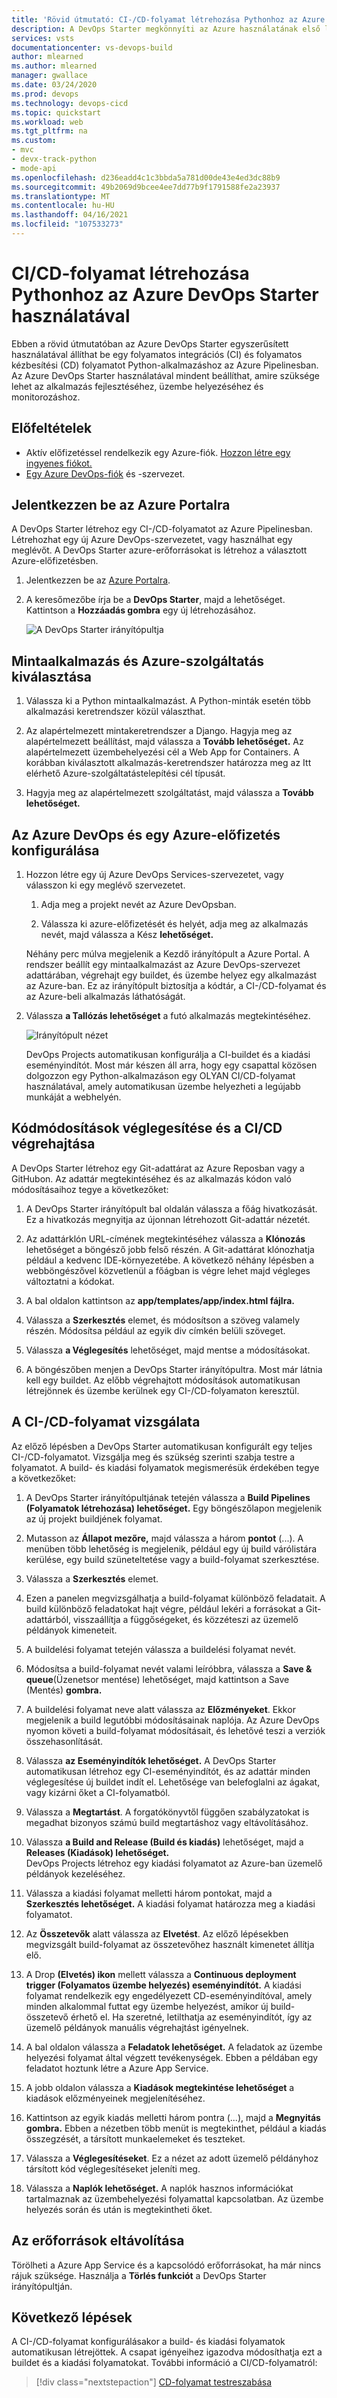 ```yaml
---
title: 'Rövid útmutató: CI-/CD-folyamat létrehozása Pythonhoz az Azure DevOps Starter használatával'
description: A DevOps Starter megkönnyíti az Azure használatának első lépését. A segítségével néhány gyors lépésben elindíthat egy alkalmazást a választott Azure-szolgáltatásban.
services: vsts
documentationcenter: vs-devops-build
author: mlearned
ms.author: mlearned
manager: gwallace
ms.date: 03/24/2020
ms.prod: devops
ms.technology: devops-cicd
ms.topic: quickstart
ms.workload: web
ms.tgt_pltfrm: na
ms.custom:
- mvc
- devx-track-python
- mode-api
ms.openlocfilehash: d236eadd4c1c3bbda5a781d00de43e4ed3dc88b9
ms.sourcegitcommit: 49b2069d9bcee4ee7dd77b9f1791588fe2a23937
ms.translationtype: MT
ms.contentlocale: hu-HU
ms.lasthandoff: 04/16/2021
ms.locfileid: "107533273"
---
```

# <a name="create-a-cicd-pipeline-for-python-with-azure-devops-starter"></a>CI/CD-folyamat létrehozása Pythonhoz az Azure DevOps Starter használatával

Ebben a rövid útmutatóban az Azure DevOps Starter egyszerűsített használatával állíthat be egy folyamatos integrációs (CI) és folyamatos kézbesítési (CD) folyamatot Python-alkalmazáshoz az Azure Pipelinesban. Az Azure DevOps Starter használatával mindent beállíthat, amire szüksége lehet az alkalmazás fejlesztéséhez, üzembe helyezéséhez és monitorozáshoz. 

## <a name="prerequisites"></a>Előfeltételek

- Aktív előfizetéssel rendelkezik egy Azure-fiók. [Hozzon létre egy ingyenes fiókot.](https://azure.microsoft.com/free/?ref=microsoft.com&utm_source=microsoft.com&utm_medium=docs&utm_campaign=visualstudio) 
- [Egy Azure DevOps-fiók](https://azure.microsoft.com/services/devops/) és -szervezet.

## <a name="sign-in-to-the-azure-portal"></a>Jelentkezzen be az Azure Portalra

A DevOps Starter létrehoz egy CI-/CD-folyamatot az Azure Pipelinesban. Létrehozhat egy új Azure DevOps-szervezetet, vagy használhat egy meglévőt. A DevOps Starter azure-erőforrásokat is létrehoz a választott Azure-előfizetésben.

1. Jelentkezzen be az [Azure Portalra](https://portal.azure.com). 

1. A keresőmezőbe írja be a **DevOps Starter**, majd a lehetőséget. Kattintson a **Hozzáadás gombra** egy új létrehozásához.

    ![A DevOps Starter irányítópultja](_img/azure-devops-starter-aks/search-devops-starter.png) 

## <a name="select-a-sample-application-and-azure-service"></a>Mintaalkalmazás és Azure-szolgáltatás kiválasztása

1. Válassza ki a Python mintaalkalmazást. A Python-minták esetén több alkalmazási keretrendszer közül választhat.

1. Az alapértelmezett mintakeretrendszer a Django. Hagyja meg az alapértelmezett beállítást, majd válassza a **Tovább lehetőséget.** Az alapértelmezett üzembehelyezési cél a Web App for Containers. A korábban kiválasztott alkalmazás-keretrendszer határozza meg az Itt elérhető Azure-szolgáltatástelepítési cél típusát. 

3. Hagyja meg az alapértelmezett szolgáltatást, majd válassza a **Tovább lehetőséget.**
 
## <a name="configure-azure-devops-and-an-azure-subscription"></a>Az Azure DevOps és egy Azure-előfizetés konfigurálása 

1. Hozzon létre egy új Azure DevOps Services-szervezetet, vagy válasszon ki egy meglévő szervezetet. 

    1. Adja meg a projekt nevét az Azure DevOpsban.  

    1. Válassza ki azure-előfizetését és helyét, adja meg az alkalmazás nevét, majd válassza a Kész **lehetőséget.**  
    
     Néhány perc múlva megjelenik a Kezdő irányítópult a Azure Portal. A rendszer beállít egy mintaalkalmazást az Azure DevOps-szervezet adattárában, végrehajt egy buildet, és üzembe helyez egy alkalmazást az Azure-ban. Ez az irányítópult biztosítja a kódtár, a CI-/CD-folyamat és az Azure-beli alkalmazás láthatóságát.  
    
2. Válassza **a Tallózás lehetőséget** a futó alkalmazás megtekintéséhez.

    ![Irányítópult nézet](_img/azure-devops-project-python/dashboardnopreview.png) 
    
   DevOps Projects automatikusan konfigurálja a CI-buildet és a kiadási eseményindítót. Most már készen áll arra, hogy egy csapattal közösen dolgozzon egy Python-alkalmazáson egy OLYAN CI/CD-folyamat használatával, amely automatikusan üzembe helyezheti a legújabb munkáját a webhelyén.

## <a name="commit-code-changes-and-execute-cicd"></a>Kódmódosítások véglegesítése és a CI/CD végrehajtása

A DevOps Starter létrehoz egy Git-adattárat az Azure Reposban vagy a GitHubon. Az adattár megtekintéséhez és az alkalmazás kódon való módosításaihoz tegye a következőket: 

1. A DevOps Starter irányítópult bal oldalán válassza a főág hivatkozását. Ez a hivatkozás megnyitja az újonnan létrehozott Git-adattár nézetét.

1. Az adattárklón URL-címének megtekintéséhez válassza a **Klónozás** lehetőséget a böngésző jobb felső részén. A Git-adattárat klónozhatja például a kedvenc IDE-környezetébe. A következő néhány lépésben a webböngészővel közvetlenül a főágban is végre lehet majd végleges változtatni a kódokat.

1. A bal oldalon kattintson az **app/templates/app/index.html fájlra.**

1. Válassza a **Szerkesztés** elemet, és módosítson a szöveg valamely részén. Módosítsa például az egyik div címkén belüli szöveget.

1. Válassza **a Véglegesítés** lehetőséget, majd mentse a módosításokat.

1. A böngészőben menjen a DevOps Starter irányítópultra. Most már látnia kell egy buildet. Az előbb végrehajtott módosítások automatikusan létrejönnek és üzembe kerülnek egy CI-/CD-folyamaton keresztül.

## <a name="examine-the-cicd-pipeline"></a>A CI-/CD-folyamat vizsgálata

Az előző lépésben a DevOps Starter automatikusan konfigurált egy teljes CI-/CD-folyamatot. Vizsgálja meg és szükség szerinti szabja testre a folyamatot. A build- és kiadási folyamatok megismerésük érdekében tegye a következőket:

1. A DevOps Starter irányítópultjának tetején válassza a **Build Pipelines (Folyamatok létrehozása) lehetőséget.** Egy böngészőlapon megjelenik az új projekt buildjének folyamat.

1. Mutasson az **Állapot mezőre,** majd válassza a három **pontot** (...). A menüben több lehetőség is megjelenik, például egy új build várólistára kerülése, egy build szüneteltetése vagy a build-folyamat szerkesztése.

1. Válassza a **Szerkesztés** elemet.

1. Ezen a panelen megvizsgálhatja a build-folyamat különböző feladatait. A build különböző feladatokat hajt végre, például lekéri a forrásokat a Git-adattárból, visszaállítja a függőségeket, és közzéteszi az üzemelő példányok kimeneteit.

1. A buildelési folyamat tetején válassza a buildelési folyamat nevét.

1. Módosítsa a build-folyamat nevét valami leíróbbra, válassza a **Save & queue**(Üzenetsor mentése) lehetőséget, majd kattintson a Save (Mentés) **gombra.**

1. A buildelési folyamat neve alatt válassza az **Előzményeket**. Ekkor megjelenik a build legutóbbi módosításainak naplója. Az Azure DevOps nyomon követi a build-folyamat módosításait, és lehetővé teszi a verziók összehasonlítását.

1. Válassza **az Eseményindítók lehetőséget.** A DevOps Starter automatikusan létrehoz egy CI-eseményindítót, és az adattár minden véglegesítése új buildet indít el. Lehetősége van belefoglalni az ágakat, vagy kizárni őket a CI-folyamatból.

1. Válassza a **Megtartást**. A forgatókönyvtől függően szabályzatokat is megadhat bizonyos számú build megtartáshoz vagy eltávolításához.

1. Válassza **a Build and Release (Build és kiadás)** lehetőséget, majd a **Releases (Kiadások) lehetőséget.**   
 DevOps Projects létrehoz egy kiadási folyamatot az Azure-ban üzemelő példányok kezeléséhez.

1. Válassza a kiadási folyamat melletti három pontokat, majd a **Szerkesztés lehetőséget.** A kiadási folyamat határozza meg a kiadási folyamatot.  
        
12. Az **Összetevők** alatt válassza az **Elvetést**. Az előző lépésekben megvizsgált build-folyamat az összetevőhez használt kimenetet állítja elő. 

1. A Drop **(Elvetés) ikon** mellett válassza a **Continuous deployment trigger (Folyamatos üzembe helyezés) eseményindítót.** A kiadási folyamat rendelkezik egy engedélyezett CD-eseményindítóval, amely minden alkalommal futtat egy üzembe helyezést, amikor új build-összetevő érhető el. Ha szeretné, letilthatja az eseményindítót, így az üzemelő példányok manuális végrehajtást igényelnek. 

1. A bal oldalon válassza a **Feladatok lehetőséget.** A feladatok az üzembe helyezési folyamat által végzett tevékenységek. Ebben a példában egy feladatot hoztunk létre a Azure App Service.

1. A jobb oldalon válassza a **Kiadások megtekintése lehetőséget** a kiadások előzményeinek megjelenítéséhez.  
        
1. Kattintson az egyik kiadás melletti három pontra (...), majd a **Megnyitás gombra.** Ebben a nézetben több menüt is megtekinthet, például a kiadás összegzését, a társított munkaelemeket és teszteket.

1. Válassza a **Véglegesítéseket**. Ez a nézet az adott üzemelő példányhoz társított kód véglegesítéseket jeleníti meg. 

1. Válassza a **Naplók lehetőséget.** A naplók hasznos információkat tartalmaznak az üzembehelyezési folyamattal kapcsolatban. Az üzembe helyezés során és után is megtekintheti őket.

## <a name="clean-up-resources"></a>Az erőforrások eltávolítása

Törölheti a Azure App Service és a kapcsolódó erőforrásokat, ha már nincs rájuk szüksége. Használja a **Törlés funkciót** a DevOps Starter irányítópultján.

## <a name="next-steps"></a>Következő lépések

A CI-/CD-folyamat konfigurálásakor a build- és kiadási folyamatok automatikusan létrejöttek. A csapat igényeihez igazodva módosíthatja ezt a buildet és a kiadási folyamatokat. További információ a CI/CD-folyamatról:

> [!div class="nextstepaction"]
> [CD-folyamat testreszabása](/azure/devops/pipelines/release/define-multistage-release-process)
